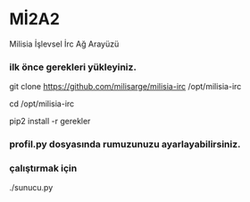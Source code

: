 #  Mİ2A2

Milisia İşlevsel İrc Ağ Arayüzü

### ilk önce gerekleri yükleyiniz.

git clone https://github.com/milisarge/milisia-irc /opt/milisia-irc

cd /opt/milisia-irc

pip2 install -r gerekler

### profil.py dosyasında rumuzunuzu ayarlayabilirsiniz.
 
### çalıştırmak için

./sunucu.py
